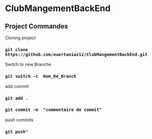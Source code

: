 # ClubMangementBackEnd
## Project Commandes

Cloning project 

### `git clone https://github.com/ouertaniaziz/ClubMangementBackEnd.git `

Switch to new Branche
### `git switch -c  Nom_De_Branch `

add commit
### `git add .`

### `git commit -m  "commentaire de commit" `

push commits

### `git push" `
